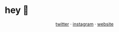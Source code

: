# hey 👺

<p align="center">
	<a href="https://twitter.com/hektorolivares" target="blank">twitter</a> ·
	<a href="https://www.instagram.com/hektorolivares" target="blank">instagram</a> ·
	<a href="https://www.hektordev.com" target="blank">website</a>
</p>

